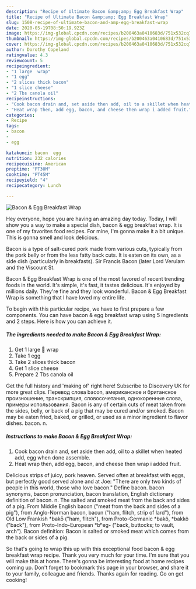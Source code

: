```yaml
---
description: "Recipe of Ultimate Bacon &amp;amp; Egg Breakfast Wrap"
title: "Recipe of Ultimate Bacon &amp;amp; Egg Breakfast Wrap"
slug: 1508-recipe-of-ultimate-bacon-and-amp-egg-breakfast-wrap
date: 2020-05-19T08:50:19.923Z
image: https://img-global.cpcdn.com/recipes/b200463a0410683d/751x532cq70/bacon-egg-breakfast-wrap-recipe-main-photo.jpg
thumbnail: https://img-global.cpcdn.com/recipes/b200463a0410683d/751x532cq70/bacon-egg-breakfast-wrap-recipe-main-photo.jpg
cover: https://img-global.cpcdn.com/recipes/b200463a0410683d/751x532cq70/bacon-egg-breakfast-wrap-recipe-main-photo.jpg
author: Dorothy Copeland
ratingvalue: 4.3
reviewcount: 5
recipeingredient:
- "1 large  wrap"
- "1 egg"
- "2 slices thick bacon"
- "1 slice cheese"
- "2 Tbs canola oil"
recipeinstructions:
- "Cook bacon drain and, set aside then add, oil to a skillet when heated add, egg when done assemble."
- "Heat wrap then, add egg, bacon, and cheese then wrap i added fruit."
categories:
- Recipe
tags:
- bacon
- 
- egg

katakunci: bacon  egg 
nutrition: 232 calories
recipecuisine: American
preptime: "PT30M"
cooktime: "PT45M"
recipeyield: "4"
recipecategory: Lunch

---
```



![Bacon &amp; Egg Breakfast Wrap](https://img-global.cpcdn.com/recipes/b200463a0410683d/751x532cq70/bacon-egg-breakfast-wrap-recipe-main-photo.jpg)

Hey everyone, hope you are having an amazing day today. Today, I will show you a way to make a special dish, bacon &amp; egg breakfast wrap. It is one of my favorites food recipes. For mine, I'm gonna make it a bit unique. This is gonna smell and look delicious.

Bacon is a type of salt-cured pork made from various cuts, typically from the pork belly or from the less fatty back cuts. It is eaten on its own, as a side dish (particularly in breakfasts). Sir Francis Bacon (later Lord Verulam and the Viscount St.

Bacon &amp; Egg Breakfast Wrap is one of the most favored of recent trending foods in the world. It's simple, it's fast, it tastes delicious. It's enjoyed by millions daily. They're fine and they look wonderful. Bacon &amp; Egg Breakfast Wrap is something that I have loved my entire life.


To begin with this particular recipe, we have to first prepare a few components. You can have bacon &amp; egg breakfast wrap using 5 ingredients and 2 steps. Here is how you can achieve it.

<!--inarticleads1-->

##### The ingredients needed to make Bacon &amp; Egg Breakfast Wrap:

1. Get 1 large 🍅 wrap
1. Take 1 egg
1. Take 2 slices thick bacon
1. Get 1 slice cheese
1. Prepare 2 Tbs canola oil


Get the full history and &#39;making of&#39; right here! Subscribe to Discovery UK for more great clips. Перевод слова bacon, американское и британское произношение, транскрипция, словосочетания, однокоренные слова, примеры использования. Bacon is any of certain cuts of meat taken from the sides, belly, or back of a pig that may be cured and/or smoked. Bacon may be eaten fried, baked, or grilled, or used as a minor ingredient to flavor dishes. bacon. n. 

<!--inarticleads2-->

##### Instructions to make Bacon &amp; Egg Breakfast Wrap:

1. Cook bacon drain and, set aside then add, oil to a skillet when heated add, egg when done assemble.
1. Heat wrap then, add egg, bacon, and cheese then wrap i added fruit.


Delicious strips of juicy, pork heaven. Served often at breakfast with eggs, but perfectly good served alone and at Joe: &#34;There are only two kinds of people in this world, those who love bacon.&#34; Define bacon. bacon synonyms, bacon pronunciation, bacon translation, English dictionary definition of bacon. n. The salted and smoked meat from the back and sides of a pig. From Middle English bacon (&#34;meat from the back and sides of a pig&#34;), from Anglo-Norman bacon, bacun (&#34;ham, flitch, strip of lard&#34;), from Old Low Frankish *bakō (&#34;ham, flitch&#34;), from Proto-Germanic *bakô, *bakkô (&#34;back&#34;), from Proto-Indo-European *bʰeg- (&#34;back, buttocks; to vault, arch&#34;). Bacon definition: Bacon is salted or smoked meat which comes from the back or sides of a pig. 

So that's going to wrap this up with this exceptional food bacon &amp; egg breakfast wrap recipe. Thank you very much for your time. I'm sure that you will make this at home. There's gonna be interesting food at home recipes coming up. Don't forget to bookmark this page in your browser, and share it to your family, colleague and friends. Thanks again for reading. Go on get cooking!

